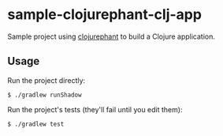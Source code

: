# sample-clojurephant-clj-app

Sample project using [clojurephant](https://github.com/clojurephant) to build a Clojure application.

## Usage

Run the project directly:

    $ ./gradlew runShadow

Run the project's tests (they'll fail until you edit them):

    $ ./gradlew test
